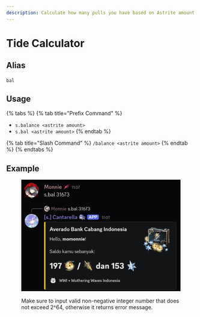 ```yaml
---
description: Calculate how many pulls you have based on Astrite amount
---
```


# Tide Calculator

## Alias

`bal`

## Usage

{% tabs %}
{% tab title="Prefix Command" %}
* `s.balance <astrite amount>`
* `s.bal <astrite amount>`
{% endtab %}

{% tab title="Slash Command" %}
`/balance <astrite amount>`
{% endtab %}
{% endtabs %}

## Example

<figure><img src="../../.gitbook/assets/bot/bot_command_tide_calculator_1.png" alt=""><figcaption><p>Make sure to input valid non-negative integer number that does not exceed 2^64, otherwise it returns error message.</p></figcaption></figure>
